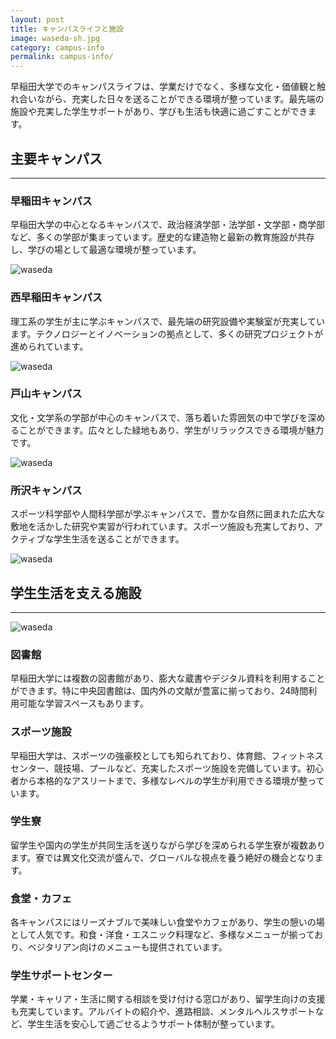 ```yaml
---
layout: post
title: キャンパスライフと施設
image: waseda-sh.jpg
category: campus-info
permalink: campus-info/
---
```


早稲田大学でのキャンパスライフは、学業だけでなく、多様な文化・価値観と触れ合いながら、充実した日々を送ることができる環境が整っています。最先端の施設や充実した学生サポートがあり、学びも生活も快適に過ごすことができます。

## 主要キャンパス
---
### 早稲田キャンパス
早稲田大学の中心となるキャンパスで、政治経済学部・法学部・文学部・商学部など、多くの学部が集まっています。歴史的な建造物と最新の教育施設が共存し、学びの場として最適な環境が整っています。

![waseda](https://upload.wikimedia.org/wikipedia/commons/thumb/9/9c/Waseda_University_2014.JPG/1200px-Waseda_University_2014.JPG)

### 西早稲田キャンパス
理工系の学生が主に学ぶキャンパスで、最先端の研究設備や実験室が充実しています。テクノロジーとイノベーションの拠点として、多くの研究プロジェクトが進められています。

![waseda](https://www.waseda.jp/top/assets/uploads/2014/02/w20140415_145-2000x1333.jpg)

### 戸山キャンパス
文化・文学系の学部が中心のキャンパスで、落ち着いた雰囲気の中で学びを深めることができます。広々とした緑地もあり、学生がリラックスできる環境が魅力です。

![waseda](https://www.waseda.jp/top/assets/uploads/2022/08/MG_7218-2000x1437.jpg)

### 所沢キャンパス
スポーツ科学部や人間科学部が学ぶキャンパスで、豊かな自然に囲まれた広大な敷地を活かした研究や実習が行われています。スポーツ施設も充実しており、アクティブな学生生活を送ることができます。

![waseda](https://www.waseda.jp/top/assets/uploads/2014/03/d75c6454787e805d5797935539f59e6c.jpg)

## 学生生活を支える施設
---
![waseda](https://www.waseda.jp/inst/weekly/assets/uploads/2022/04/f80b99d8dae4712bddcd4267e0be6304.jpg)

### 図書館
早稲田大学には複数の図書館があり、膨大な蔵書やデジタル資料を利用することができます。特に中央図書館は、国内外の文献が豊富に揃っており、24時間利用可能な学習スペースもあります。

### スポーツ施設
早稲田大学は、スポーツの強豪校としても知られており、体育館、フィットネスセンター、競技場、プールなど、充実したスポーツ施設を完備しています。初心者から本格的なアスリートまで、多様なレベルの学生が利用できる環境が整っています。

### 学生寮
留学生や国内の学生が共同生活を送りながら学びを深められる学生寮が複数あります。寮では異文化交流が盛んで、グローバルな視点を養う絶好の機会となります。

### 食堂・カフェ
各キャンパスにはリーズナブルで美味しい食堂やカフェがあり、学生の憩いの場として人気です。和食・洋食・エスニック料理など、多様なメニューが揃っており、ベジタリアン向けのメニューも提供されています。

### 学生サポートセンター
学業・キャリア・生活に関する相談を受け付ける窓口があり、留学生向けの支援も充実しています。アルバイトの紹介や、進路相談、メンタルヘルスサポートなど、学生生活を安心して過ごせるようサポート体制が整っています。

